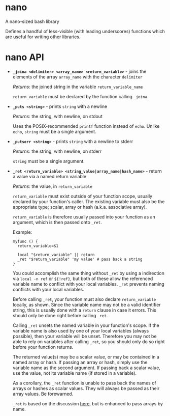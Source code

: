 nano
====

A nano-sized bash library

Defines a handful of less-visible (with leading underscores) functions
which are useful for writing other libraries.

nano API
========

- **`_joina <delimiter> <array_name> <return_variable>`** - joins the
  elements of the array `array_name` with the character `delimiter`

  *Returns*: the joined string in the variable `return_variable_name`

  `return_variable` must be declared by the function calling `_joina`.

- **`_puts <string>`** - prints `string` with a newline

  *Returns*: the string, with newline, on stdout

  Uses the POSIX-recommended `printf` function instead of `echo`.
  Unlike `echo`, `string` must be a single argument.

- **`_putserr <string>`** - prints `string` with a newline to stderr

  *Returns*: the string, with newline, on stderr

  `string` must be a single argument.

- **`_ret <return_variable> <string_value|array_name|hash_name>`** -
  return a value via a named return variable

  *Returns*: the value, in `return_variable`

  `return_variable` must exist outside of your function scope, usually
  declared by your function's caller.  The existing variable must also
  be the appropriate type; scalar, array or hash (a.k.a.  associative
  array).

  `return_variable` is therefore usually passed into your function as an
  argument, which is then passed onto `_ret`.

  Example:

      myfunc () {
        return_variable=$1

        local "$return_variable" || return
        _ret "$return_variable" 'my value' # pass back a string
      }

  You could accomplish the same thing without `_ret` by using a
  indirection via `local -n ref` or `${!ref}`, but both of these allow
  the referenced variable name to conflict with your local variables.
  `_ret` prevents naming conflicts with your local variables.

  Before calling `_ret`, your function must also declare
  `return_variable` locally, as shown.  Since the variable name may not
  be a valid identifier string, this is usually done with a `return`
  clause in case it errors.  This should only be done right before
  calling `_ret`.

  Calling `_ret` unsets the named variable in your function's scope.
  If the variable name is also used by one of your local variables
  (always possible), then your variable will be unset.  Therefore you
  may not be able to rely on variables after calling `_ret`, so you
  should only do so right before your function returns.

  The returned value(s) may be a scalar value, or may be contained in
  a named array or hash.  If passing an array or hash, simply use the
  variable name as the second argument.  If passing back a scalar
  value, use the value, not its variable name (if stored in a
  variable).

  As a corollary, the `_ret` function is unable to pass back the names
  of arrays or hashes as scalar values.  They will always be passed as
  their array values.  Be forewarned.

  `_ret` is based on the discussion [here], but is enhanced to pass
  arrays by name.

[here]: http://fvue.nl/wiki/Bash:_Passing_variables_by_reference
